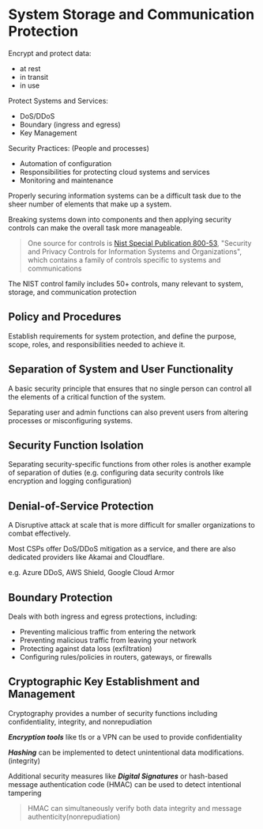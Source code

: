 # System Storage and Communication Protection

Encrypt and protect data: 

- at rest
- in transit
- in use

Protect Systems and Services:

- DoS/DDoS
- Boundary (ingress and egress)
- Key Management

Security Practices: (People and processes)

- Automation of configuration
- Responsibilities for protecting cloud systems and services
- Monitoring and maintenance

Properly securing information systems can be a difficult task due to the sheer number of elements that make up a system. 

Breaking systems down into components and then applying security controls can make the overall task more manageable. 

> One source for controls is [Nist Special Publication 800-53](https://doi.org/10.6028/NIST.SP.800-53r5), "Security and Privacy Controls for Information Systems and Organizations", which contains a family of controls specific to systems and communications

The NIST control family includes 50+ controls, many relevant to system, storage, and communication protection

## Policy and Procedures

Establish requirements for system protection, and define the purpose, scope, roles, and responsibilities needed to achieve it. 

## Separation of System and User Functionality

A basic security principle that ensures that no single person can control all the elements of a critical function of the system. 

Separating user and admin functions can also prevent users from altering processes or misconfiguring systems. 

## Security Function Isolation

Separating security-specific functions from other roles is another example of separation of duties (e.g. configuring data security controls like encryption and logging configuration)

## Denial-of-Service Protection

A Disruptive attack at scale that is more difficult for smaller organizations to combat effectively.

Most CSPs offer DoS/DDoS mitigation as a service, and there are also dedicated providers like Akamai and Cloudflare. 

e.g. Azure DDoS, AWS Shield, Google Cloud Armor

## Boundary Protection

Deals with both ingress and egress protections, including:

- Preventing malicious traffic from entering the network
- Preventing malicious traffic from leaving your network
- Protecting against data loss (exfiltration)
- Configuring rules/policies in routers, gateways, or firewalls

## Cryptographic Key Establishment and Management

Cryptography provides a number of security functions including confidentiality, integrity, and nonrepudiation

***Encryption tools*** like tls or a VPN can be used to provide confidentiality

***Hashing*** can be implemented to detect unintentional data modifications. (integrity)

Additional security measures like ***Digital Signatures*** or hash-based message authentication code (HMAC) can be used to detect intentional tampering

> HMAC can simultaneously verify both data integrity and message authenticity(nonrepudiation)